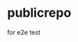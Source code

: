 # publicrepo
for e2e test





































































































































































































































































































































































































































































































































































































































































































































































































































































































































